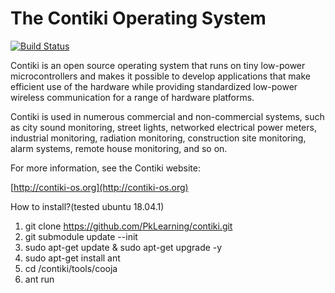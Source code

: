 
The Contiki Operating System
============================

[![Build Status](https://travis-ci.org/contiki-os/contiki.svg?branch=master)](https://travis-ci.org/contiki-os/contiki/branches)

Contiki is an open source operating system that runs on tiny low-power
microcontrollers and makes it possible to develop applications that
make efficient use of the hardware while providing standardized
low-power wireless communication for a range of hardware platforms.

Contiki is used in numerous commercial and non-commercial systems,
such as city sound monitoring, street lights, networked electrical
power meters, industrial monitoring, radiation monitoring,
construction site monitoring, alarm systems, remote house monitoring,
and so on.

For more information, see the Contiki website:

[http://contiki-os.org](http://contiki-os.org)



How to install?(tested ubuntu 18.04.1)
1. git clone https://github.com/PkLearning/contiki.git
2. git submodule update --init
3. sudo apt-get update & sudo apt-get upgrade -y
4. sudo apt-get install ant
5. cd /contiki/tools/cooja
6. ant run
